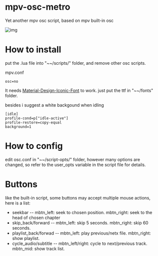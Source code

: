 # mpv-osc-metro
Yet another mpv osc script, based on mpv built-in osc

![img](https://github.com/maoiscat/mpv-osc-metro/blob/main/preview.png)

# How to install

put the .lua file into "\~\~/scripts/" folder, and remove other osc scripts.

mpv.conf

```
osc=no
```

It needs [Material-Design-Iconic-Font](https://zavoloklom.github.io/material-design-iconic-font/) to work. just put the ttf in "\~\~/fonts" folder.

besides i suggest a white backgound when idling

```
[idle]
profile-cond=p["idle-active"]
profile-restore=copy-equal
background=1
```
# How to config

edit osc.conf in "\~\~/script-opts/" folder, however many options are changed, so refer to the user_opts variable in the script file for details.

# Buttons

like the built-in script, some buttons may accept multiple mouse actions, here is a list:

* seekbar -- mbtn_left: seek to chosen position. mbtn_right: seek to the head of chosen chapter
* skip_back/forward -- mbtn_left: skip 5 seconds.   mbtn_right: skip 60 seconds.
* playlist_back/forwad -- mbtn_left: play previous/netx file.   mbtn_right: show playlist.
* cycle_audio/subtitle -- mbtn_left/right: cycle to next/previous track.    mbtn_mid: show track list.
